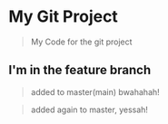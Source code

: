 # My Git Project

> My Code for the git project

## I'm in the feature branch

> added to master(main) bwahahah!

> added again to master, yessah!

